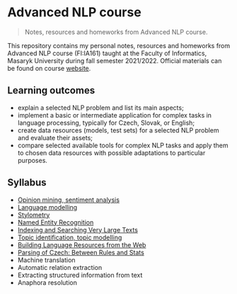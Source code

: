 # Advanced NLP course

> Notes, resources and homeworks from Advanced NLP course.

This repository contains my personal notes, resources and homeworks from Advanced NLP course (FI:IA161) taught at the Faculty of Informatics, Masaryk University during fall semester 2021/2022. Official materials can be found on course [website](https://nlp.fi.muni.cz/en/AdvancedNlpCourse).

## Learning outcomes

 - explain a selected NLP problem and list its main aspects;
 - implement a basic or intermediate application for complex tasks in language processing, typically for Czech, Slovak, or English;
 - create data resources (models, test sets) for a selected NLP problem and evaluate their assets;
 - compare selected available tools for complex NLP tasks and apply them to chosen data resources with possible adaptations to particular purposes.

## Syllabus

 - [Opinion mining, sentiment analysis](https://github.com/katarinagresova/ia161/tree/main/Opinion_mining_Sentiment_analysis) 
 - [Language modelling](https://github.com/katarinagresova/ia161/tree/main/Language_modeling)
 - [Stylometry](https://github.com/katarinagresova/ia161/tree/main/Stylometry)
 - [Named Entity Recognition](https://github.com/katarinagresova/ia161/tree/main/Named_Entity_Recognition)
 - [Indexing and Searching Very Large Texts](https://github.com/katarinagresova/ia161/tree/main/Corpus_Indexing)
 - [Topic identification, topic modelling](https://github.com/katarinagresova/ia161/tree/main/Topic_Modeling)
 - [Building Language Resources from the Web](https://github.com/katarinagresova/ia161/tree/main/Language_Resources_From_Web)
 - [Parsing of Czech: Between Rules and Stats](https://github.com/katarinagresova/ia161/tree/main/Parsing_Czech)
 - Machine translation
 - Automatic relation extraction
 - Extracting structured information from text
 - Anaphora resolution
